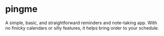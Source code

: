 # pingme
A simple, basic, and straightforward reminders and note-taking app. With no finicky calendars or silly features, it helps bring order to your schedule.
